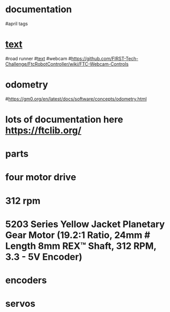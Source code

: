 
# documentation
#april tags 
# [text](https://ftc-docs.firstinspires.org/en/latest/apriltag/vision_portal/apriltag_library/apriltag-library.html)
#road runner
#[text](https://learnroadrunner.com/)
#webcam
#https://github.com/FIRST-Tech-Challenge/FtcRobotController/wiki/FTC-Webcam-Controls
# odometry
#https://gm0.org/en/latest/docs/software/concepts/odometry.html

# lots of documentation here https://ftclib.org/

#  parts
# four motor drive 
# 312 rpm 
# 5203 Series Yellow Jacket Planetary Gear Motor (19.2:1 Ratio, 24mm # Length 8mm REX™ Shaft, 312 RPM, 3.3 - 5V Encoder)
# encoders 
# servos

